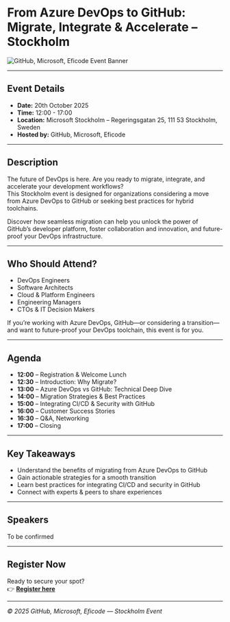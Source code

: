 # From Azure DevOps to GitHub: Migrate, Integrate & Accelerate – Stockholm

![GitHub, Microsoft, Eficode Event Banner](https://github.githubassets.com/images/modules/site/social-cards/github-social.png)

---

## Event Details

- **Date:** 20th October 2025  
- **Time:** 12:00 - 17:00  
- **Location:** Microsoft Stockholm – Regeringsgatan 25, 111 53 Stockholm, Sweden  
- **Hosted by:** GitHub, Microsoft, Eficode

---

## Description

The future of DevOps is here. Are you ready to migrate, integrate, and accelerate your development workflows?  
This Stockholm event is designed for organizations considering a move from Azure DevOps to GitHub or seeking best practices for hybrid toolchains.

Discover how seamless migration can help you unlock the power of GitHub’s developer platform, foster collaboration and innovation, and future-proof your DevOps infrastructure.

---

## Who Should Attend?

- DevOps Engineers  
- Software Architects  
- Cloud & Platform Engineers  
- Engineering Managers  
- CTOs & IT Decision Makers  

If you’re working with Azure DevOps, GitHub—or considering a transition—and want to future-proof your DevOps toolchain, this event is for you.

---

## Agenda

- **12:00** – Registration & Welcome Lunch  
- **12:30** – Introduction: Why Migrate?  
- **13:00** – Azure DevOps vs GitHub: Technical Deep Dive  
- **14:00** – Migration Strategies & Best Practices  
- **15:00** – Integrating CI/CD & Security with GitHub  
- **16:00** – Customer Success Stories  
- **16:30** – Q&A, Networking  
- **17:00** – Closing  

---

## Key Takeaways

- Understand the benefits of migrating from Azure DevOps to GitHub  
- Gain actionable strategies for a smooth transition  
- Learn best practices for integrating CI/CD and security in GitHub  
- Connect with experts & peers to share experiences  

---

## Speakers

To be confirmed

---

## Register Now

Ready to secure your spot?  
👉 [**Register here**](https://docs.google.com/forms/d/e/1FAIpQLSfbaY3Tt4hx1jCtaMo7qJaxMFtmQHnfAcMhUhJFm7viUcaEPQ/viewform?usp=dialog)

---

*© 2025 GitHub, Microsoft, Eficode — Stockholm Event*